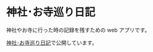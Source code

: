 # 神社･お寺巡り日記

神社やお寺に行った時の記録を残すための web アプリです。

[神社･お寺巡り日記](https://temple-shrine-blog.hamao.dev/)で公開しています。

